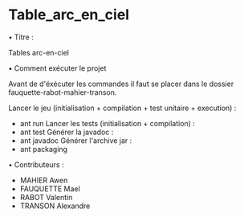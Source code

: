 # Table_arc_en_ciel
• Titre :

Tables arc-en-ciel

• Comment exécuter le projet

Avant de d'éxécuter les commandes il faut se placer dans le dossier fauquette-rabot-mahier-transon.

Lancer le jeu (initialisation + compilation + test unitaire + execution) :
- ant run
Lancer les tests (initialisation + compilation) :
- ant test
Générer la javadoc : 
- ant javadoc
Générer l'archive jar :
- ant packaging

• Contributeurs :

- MAHIER Awen
- FAUQUETTE Mael
- RABOT Valentin
- TRANSON Alexandre
